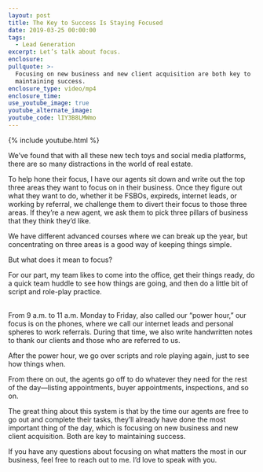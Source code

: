 ```yaml
---
layout: post
title: The Key to Success Is Staying Focused
date: 2019-03-25 00:00:00
tags:
  - Lead Generation
excerpt: Let’s talk about focus.
enclosure:
pullquote: >-
  Focusing on new business and new client acquisition are both key to
  maintaining success.
enclosure_type: video/mp4
enclosure_time:
use_youtube_image: true
youtube_alternate_image:
youtube_code: lIY3B8LMWmo
---
```


{% include youtube.html %}

We’ve found that with all these new tech toys and social media platforms, there are so many distractions in the world of real estate.

To help hone their focus, I have our agents sit down and write out the top three areas they want to focus on in their business. Once they figure out what they want to do, whether it be FSBOs, expireds, internet leads, or working by referral, we challenge them to divert their focus to those three areas. If they’re a new agent, we ask them to pick three pillars of business that they think they’d like.

We have different advanced courses where we can break up the year, but concentrating on three areas is a good way of keeping things simple.

But what does it mean to focus?

For our part, my team likes to come into the office, get their things ready, do a quick team huddle to see how things are going, and then do a little bit of script and role-play practice.

<br>From 9 a.m. to 11 a.m. Monday to Friday, also called our “power hour,” our focus is on the phones, where we call our internet leads and personal spheres to work referrals. During that time, we also write handwritten notes to thank our clients and those who are referred to us.

After the power hour, we go over scripts and role playing again, just to see how things when.

From there on out, the agents go off to do whatever they need for the rest of the day—listing appointments, buyer appointments, inspections, and so on.&nbsp;

The great thing about this system is that by the time our agents are free to go out and complete their tasks, they’ll already have done the most important thing of the day, which is focusing on new business and new client acquisition. Both are key to maintaining success.

If you have any questions about focusing on what matters the most in our business, feel free to reach out to me. I’d love to speak with you.<br>&nbsp;